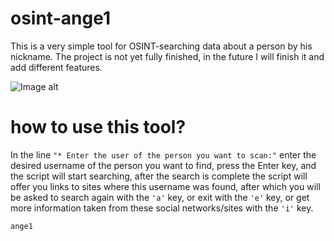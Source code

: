 # osint-ange1

This is a very simple tool for OSINT-searching data about a person by his nickname.
The project is not yet fully finished, in the future I will finish it and add different features.

![Image alt](https://github.com/d3adAnge1/osint-ange1/blob/main/image/osint-angel_screenshot.png)

# how to use this tool?
In the line `"* Enter the user of the person you want to scan:"` enter the desired username of the person you want to find, press the Enter key, and the script will start searching, after the search is complete the script will offer you links to sites where this username was found, after which you will be asked to search again with the `'a'` key, or exit with the `'e'` key, or get more information taken from these social networks/sites with the `'i'` key.

```ange1```
